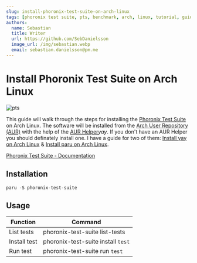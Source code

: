 ```yaml
---
slug: install-phoronix-test-suite-on-arch-linux
tags: [phoronix test suite, pts, benchmark, arch, linux, tutorial, guide]
authors:
  name: Sebastian
  title: Writer
  url: https://github.com/SebDanielsson
  image_url: /img/sebastian.webp
  email: sebastian.danielsson@pm.me
---
```


# Install Phoronix Test Suite on Arch Linux

![pts](/img/pts.webp)

This guide will walk through the steps for installing the [Phoronix Test Suite](https://www.phoronix-test-suite.com/) on Arch Linux. The software will be installed from the [Arch User Repository (AUR)](https://aur.archlinux.org/) with the help of the [AUR Helper](https://wiki.archlinux.org/index.php/AUR_helpers)*yay*. If you don't have an AUR Helper you should definately install one. I have a guide for two of them: [Install yay on Arch Linux](/install-yay-on-arch-linux) & [Install paru on Arch Linux](/install-paru-on-arch-linux).

<!--truncate-->

[Phoronix Test Suite - Documentation](https://www.phoronix-test-suite.com/documentation/phoronix-test-suite.html)

## Installation
```shell
paru -S phoronix-test-suite
```

## Usage
| Function     | Command                            |
| ------------ | ---------------------------------- |
| List tests   | phoronix-test-suite list-tests     |
| Install test | phoronix-test-suite install `test` |
| Run test     | phoronix-test-suite run `test`     |

